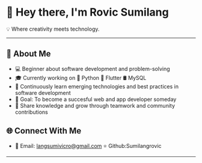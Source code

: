 # 👋 Hey there, I'm Rovic Sumilang


💡 Where creativity meets technology.

---

## 🚀 About Me  
- 💻 Beginner about software development and problem-solving  
- 🎓 Currently working on 🐍 Python 📱 Flutter 🛢️ MySQL 
- 🌱 Continuously learn emerging technologies and best practices in software development
- 🎯 Goal: To become a succesful web and app developer someday
- 🤝 Share knowledge and grow through teamwork and community contributions

## 🌐 Connect With Me   
- 📧 Email: langsumivicro@gmail.com 
⭐️  Github:Sumilangrovic  
---



